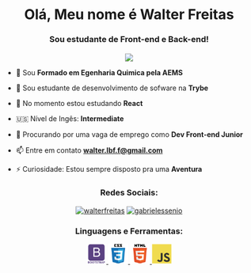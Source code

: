 <h1 align="center">Olá, <dev/> Meu nome é Walter Freitas</h1>
<h3 align="center">Sou estudante de Front-end e Back-end!</h3>

<p align="center"><img align="center" src="https://i.pinimg.com/originals/e4/26/70/e426702edf874b181aced1e2fa5c6cde.gif"></p>


- 👋 Sou **Formado em Egenharia Quimica pela AEMS**

- 🌱 Sou estudante de desenvolvimento de sofware na **Trybe** 

- 🔭 No momento estou estudando **React**

- 🇺🇸 Nível de Ingês: **Intermediate**

- 💼 Procurando por uma vaga de emprego como **Dev Front-end Junior**

- 📫 Entre em contato **walter.lbf.f@gmail.com**

- ⚡ Curiosidade: Estou sempre disposto pra uma **Aventura**




<h3 align="center">Redes Sociais:</h3>
<p align="center">
<a href="https://www.linkedin.com/in/walterlbfreitas/" target="blank"><img align="center" src="https://img.flaticon.com/icons/png/512/174/174857.png?size=1200x630f&pad=10,10,10,10&ext=png&bg=FFFFFFFF" alt="walterfreitas" height="30" width="40" /></a>
<a href="https://www.instagram.com/walterlbf/" target="blank"><img align="center" src="https://png.pngtree.com/element_our/md/20180626/md_5b321ca3631b8.jpg" alt="gabrielessenio" height="30" width="40" /></a>
</p>
<h3 align="center">Linguagens e Ferramentas:</h3>
<p align="center"> <a href="https://getbootstrap.com" target="_blank"> <img src="https://raw.githubusercontent.com/devicons/devicon/master/icons/bootstrap/bootstrap-plain-wordmark.svg" alt="bootstrap" width="40" height="40"/> </a> <a href="https://www.w3schools.com/css/" target="_blank"> <img src="https://raw.githubusercontent.com/devicons/devicon/master/icons/css3/css3-original-wordmark.svg" alt="css3" width="40" height="40"/> </a> <a href="https://www.w3.org/html/" target="_blank"> <img src="https://raw.githubusercontent.com/devicons/devicon/master/icons/html5/html5-original-wordmark.svg" alt="html5" width="40" height="40"/> </a> <a href="https://www.w3schools.com/js/DEFAULT.asp" target="_blank"> <img src="https://raw.githubusercontent.com/devicons/devicon/master/icons/javascript/javascript-original.svg" alt="javascript" width="40" height="40"/> </a></p> 
